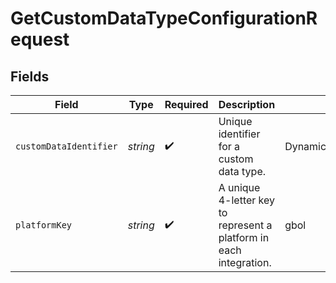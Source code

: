 # GetCustomDataTypeConfigurationRequest


## Fields

| Field                                                              | Type                                                               | Required                                                           | Description                                                        | Example                                                            |
| ------------------------------------------------------------------ | ------------------------------------------------------------------ | ------------------------------------------------------------------ | ------------------------------------------------------------------ | ------------------------------------------------------------------ |
| `customDataIdentifier`                                             | *string*                                                           | :heavy_check_mark:                                                 | Unique identifier for a custom data type.                          | DynamicsPurchaseOrders                                             |
| `platformKey`                                                      | *string*                                                           | :heavy_check_mark:                                                 | A unique 4-letter key to represent a platform in each integration. | gbol                                                               |